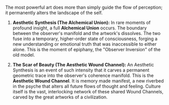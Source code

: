 The most powerful art does more than simply guide the flow of perception; it permanently alters the landscape of the self.

1.  **Aesthetic Synthesis (The Alchemical Union):** In rare moments of profound insight, a full **Alchemical Union** occurs. The boundary between the observer's manifold and the artwork's dissolves. The two fuse into a temporary, higher-order state of consciousness, forging a new understanding or emotional truth that was inaccessible to either alone. This is the moment of epiphany, the "Observer Inversion" of the old model.

2.  **The Scar of Beauty (The Aesthetic Wound Channel):** An Aesthetic Synthesis is an event of such intensity that it carves a permanent geometric trace into the observer's coherence manifold. This is the **Aesthetic Wound Channel**. It is memory made manifest, a new riverbed in the psyche that alters all future flows of thought and feeling. Culture itself is the vast, interlocking network of these shared Wound Channels, carved by the great artworks of a civilization.